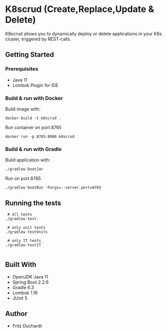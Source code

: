 # K8scrud (Create,Replace,Update & Delete)

K8scrud allows you to dynamically deploy or delete applications in your K8s cluster, triggered by REST-calls.


## Getting Started

### Prerequisites

* Java 11
* Lombok Plugin for IDE

### Build & run with Docker

Build image with:

```shell script
docker build -t k8scrud . 
```

Run container on port 8765

```shell script
docker run -p 8765:8080 k8scrud
```

### Build & run with Gradle

Build application with:

```shell script
./gradlew bootJar
```

Run on port 8765

```shell script
./gradlew bootRun -Pargs=--server.port=8765
```

## Running the tests

```shell script
 # all tests
./gradlew test

 # only unit tests
./gradlew testUnits

 # only IT tests
./gradlew testIT
 
```

## Built With

* OpenJDK Java 11
* Spring Boot 2.2.6
* Gradle 6.3
* Lombok 1.18
* JUnit 5

## Author

* Fritz Duchardt
